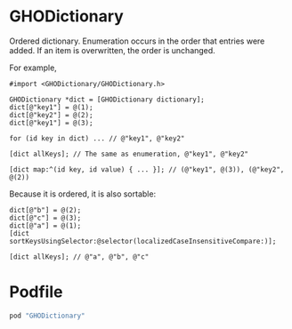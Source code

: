 GHODictionary
===========

Ordered dictionary. Enumeration occurs in the order that entries were added. If an item is overwritten, the order is unchanged.

For example,

```objc
#import <GHODictionary/GHODictionary.h>

GHODictionary *dict = [GHODictionary dictionary];
dict[@"key1"] = @(1);
dict[@"key2"] = @(2);
dict[@"key1"] = @(3);

for (id key in dict) ... // @"key1", @"key2" 

[dict allKeys]; // The same as enumeration, @"key1", @"key2"

[dict map:^(id key, id value) { ... }]; // (@"key1", @(3)), (@"key2", @(2))
```

Because it is ordered, it is also sortable:

```objc
dict[@"b"] = @(2);
dict[@"c"] = @(3);
dict[@"a"] = @(1);
[dict sortKeysUsingSelector:@selector(localizedCaseInsensitiveCompare:)];

[dict allKeys]; // @"a", @"b", @"c"
```


# Podfile

```ruby
pod "GHODictionary"
```

